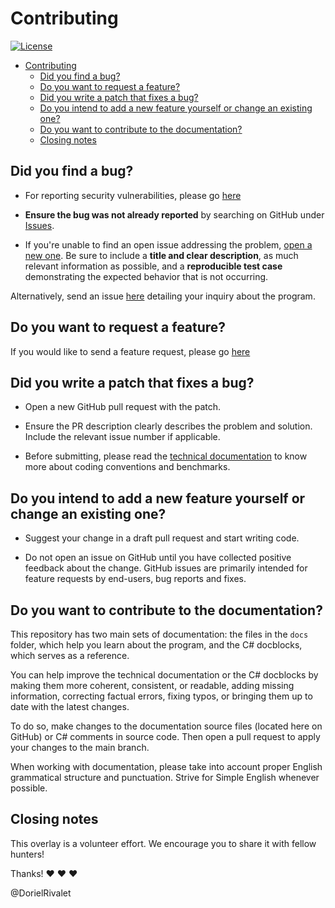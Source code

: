 # Contributing

[![License](https://img.shields.io/github/license/dorielrivalet/mhfz-overlay)](https://github.com/dorielrivalet/mhfz-overlay)

- [Contributing](#contributing)
  - [Did you find a bug?](#did-you-find-a-bug)
  - [Do you want to request a feature?](#do-you-want-to-request-a-feature)
  - [Did you write a patch that fixes a bug?](#did-you-write-a-patch-that-fixes-a-bug)
  - [Do you intend to add a new feature yourself or change an existing one?](#do-you-intend-to-add-a-new-feature-yourself-or-change-an-existing-one)
  - [Do you want to contribute to the documentation?](#do-you-want-to-contribute-to-the-documentation)
  - [Closing notes](#closing-notes)

## Did you find a bug?

- For reporting security vulnerabilities, please go [here](https://github.com/DorielRivalet/mhfz-overlay/security/advisories/new)

- **Ensure the bug was not already reported** by searching on GitHub under [Issues](https://github.com/dorielrivalet/mhfz-overlay/issues).

- If you're unable to find an open issue addressing the problem, [open a new one](https://github.com/DorielRivalet/mhfz-overlay/issues/new?assignees=DorielRivalet&labels=bug&template=BUG-REPORT.yml&title=%5BBUG%5D+-+%3Ctitle%3E). Be sure to include a **title and clear description**, as much relevant information as possible, and a **reproducible test case** demonstrating the expected behavior that is not occurring.

Alternatively, send an issue [here](https://github.com/DorielRivalet/mhfz-overlay/issues/new) detailing your inquiry about the program.

## Do you want to request a feature?

If you would like to send a feature request, please go [here](https://github.com/DorielRivalet/mhfz-overlay/issues/new?assignees=&labels=question%2Cenhancement&template=FEATURE-REQUEST.yml&title=%5BREQUEST%5D+-+%3Ctitle%3E)

## Did you write a patch that fixes a bug?

- Open a new GitHub pull request with the patch.

- Ensure the PR description clearly describes the problem and solution. Include the relevant issue number if applicable.

- Before submitting, please read the [technical documentation](hhttps://github.com/DorielRivalet/mhfz-overlay/tree/main/docs) to know more about coding conventions and benchmarks.

## Do you intend to add a new feature yourself or change an existing one?

- Suggest your change in a draft pull request and start writing code.

- Do not open an issue on GitHub until you have collected positive feedback about the change. GitHub issues are primarily intended for feature requests by end-users, bug reports and fixes.

## Do you want to contribute to the documentation?

This repository has two main sets of documentation: the files in the `docs` folder, which help you learn about the program, and the C# docblocks, which serves as a reference.

You can help improve the technical documentation or the C# docblocks by making them more coherent, consistent, or readable, adding missing information, correcting factual errors, fixing typos, or bringing them up to date with the latest changes.

To do so, make changes to the documentation source files (located here on GitHub) or C# comments in source code. Then open a pull request to apply your changes to the main branch.

When working with documentation, please take into account proper English grammatical structure and punctuation. Strive for Simple English whenever possible.

## Closing notes

This overlay is a volunteer effort. We encourage you to share it with fellow hunters!

Thanks! :heart: :heart: :heart:

@DorielRivalet
